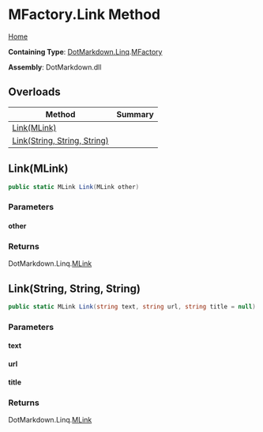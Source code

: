 # MFactory\.Link Method

[Home](../../../../README.md)

**Containing Type**: [DotMarkdown.Linq](../../README.md)\.[MFactory](../README.md)

**Assembly**: DotMarkdown\.dll

## Overloads

| Method | Summary |
| ------ | ------- |
| [Link(MLink)](#DotMarkdown_Linq_MFactory_Link_DotMarkdown_Linq_MLink_) | |
| [Link(String, String, String)](#DotMarkdown_Linq_MFactory_Link_System_String_System_String_System_String_) | |

## Link\(MLink\)<a name="DotMarkdown_Linq_MFactory_Link_DotMarkdown_Linq_MLink_"></a>

```csharp
public static MLink Link(MLink other)
```

### Parameters

#### other

### Returns

DotMarkdown\.Linq\.[MLink](../../MLink/README.md)

## Link\(String, String, String\)<a name="DotMarkdown_Linq_MFactory_Link_System_String_System_String_System_String_"></a>

```csharp
public static MLink Link(string text, string url, string title = null)
```

### Parameters

#### text

#### url

#### title

### Returns

DotMarkdown\.Linq\.[MLink](../../MLink/README.md)

